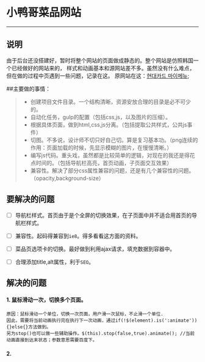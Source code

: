 # 小鸭哥菜品网站

---------------
## 说明

由于后台还没搭建好，暂时将整个网站的页面做成静态的。整个网站是仿照韩国一个已经做好的网站来的，
样式和动画基本和源网站差不多。虽然没有什么难点，但在做的过程中页遇到一些问题，记录在这。
原网站在这：[현대카드 마이메뉴](https://mymenu2.hyundaicard.com:444/resources/app/pc/about/index.html#);

##主要做的事情： 

> * 创建项目文件目录。一个结构清晰，资源安放合理的目录是必不可少的。
> * 自动化任务，gulp的配置（包括css,js，以及图片的压缩）。
> * 根据具体页面，做到html,css,js分离。（包括提取公共样式，公共js事件）
> * 切图。不多说，设计师不切只好自己切。算是复习基本功。（png连续的作用：页面加载的时候，先显示模糊的图片，在慢慢清晰。）
> * 编写js代码。重头戏，虽然都是比较简单的逻辑，对现在的我还是得花点时间的。（包括导航栏高亮，首页动画，子页面交互效果）
> * 兼容性。解决了部分css属性兼容的问题，还是有几个兼容性的问题。（opacity,background-size）

## 要解决的问题

- [ ] 导航栏样式。首页由于是个全屏的切换效果，在子页面中并不适合用首页的导航栏样式。
- [ ] 兼容性。起码得兼容到`ie8`。得多看看这方面的资料。
- [ ] 菜品页选项卡的切换。最好做到利用ajax请求，填充数据到容器中。
- [ ] 合理添加title,alt属性，利于`SEO`。


## 解决的问题

#### 1. 鼠标滑动一次，切换多个页面。

    原因：鼠标滑动一个单位，切换一次页面，用户滑一次鼠标，不止滑一个单位.
    因此，需要将当前动画执行完在执行下一次动画，通过if(!$(element).is(':animate')){}else{}方法做到。
    另为stop()也可以做一些辅助操作。$(this).stop(false,true).animate(); //当前动画直接到达末状态；参数意思需要百度下。

#### 2. 









